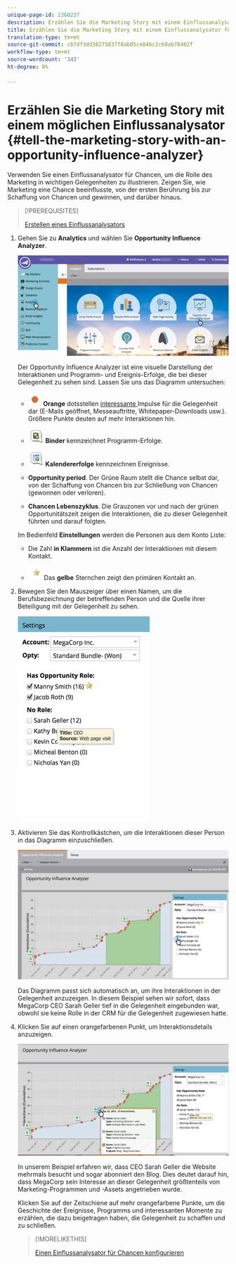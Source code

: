 ```yaml
---
unique-page-id: 2360237
description: Erzählen Sie die Marketing Story mit einem Einflussanalysator - Marketing Docs - Produktdokumentation
title: Erzählen Sie die Marketing Story mit einem Einflussanalysator für Chancen
translation-type: tm+mt
source-git-commit: cb7df3dd38275837f8ab05ce846c2c68ab78462f
workflow-type: tm+mt
source-wordcount: '343'
ht-degree: 0%

---
```



# Erzählen Sie die Marketing Story mit einem möglichen Einflussanalysator {#tell-the-marketing-story-with-an-opportunity-influence-analyzer}

Verwenden Sie einen Einflussanalysator für Chancen, um die Rolle des Marketing in wichtigen Gelegenheiten zu illustrieren. Zeigen Sie, wie Marketing eine Chance beeinflusste, von der ersten Berührung bis zur Schaffung von Chancen und gewinnen, und darüber hinaus.

>[!PREREQUISITES]
>
>[Erstellen eines Einflussanalysators](/help/marketo/product-docs/reporting/revenue-cycle-analytics/opportunity-influence-analyzer/create-an-opportunity-influence-analyzer.md)

1. Gehen Sie zu **Analytics** und wählen Sie **Opportunity Influence Analyzer**.

   ![](assets/analytics-opportunityhand.png)

   Der Opportunity Influence Analyzer ist eine visuelle Darstellung der Interaktionen und Programm- und Ereignis-Erfolge, die bei dieser Gelegenheit zu sehen sind. Lassen Sie uns das Diagramm untersuchen:

   * ![—](assets/image2014-10-3-13-3a43-3a21.png) **Orange** dotsstellen  [interessante ](/help/marketo/product-docs/marketo-sales-connect/marketo/interesting-moments-in-msc.md) Impulse für die Gelegenheit dar (E-Mails geöffnet, Messeauftritte, Whitepaper-Downloads usw.). Größere Punkte deuten auf mehr Interaktionen hin.

   * ![—](assets/image2014-10-3-13-3a44-3a9.png) **Binder** kennzeichnet Programm-Erfolge.

   * ![—](assets/image2014-10-3-13-3a44-3a40.png) **Kalendererfolge** kennzeichnen Ereignisse.

   * **Opportunity period**. Der Grüne Raum stellt die Chance selbst dar, von der Schaffung von Chancen bis zur Schließung von Chancen (gewonnen oder verloren).

   * **Chancen Lebenszyklus**. Die Grauzonen vor und nach der grünen Opportunitätszeit zeigen die Interaktionen, die zu dieser Gelegenheit führten und darauf folgten.

   Im Bedienfeld **Einstellungen** werden die Personen aus dem Konto Liste:

   * Die Zahl **in Klammern** ist die Anzahl der Interaktionen mit diesem Kontakt.

   * ![—](assets/image2014-10-3-13-3a45-3a9.png)Das  **gelbe** Sternchen zeigt den primären Kontakt an.


1. Bewegen Sie den Mauszeiger über einen Namen, um die Berufsbezeichnung der betreffenden Person und die Quelle ihrer Beteiligung mit der Gelegenheit zu sehen.

   ![](assets/image2015-6-23-14-3a43-3a1.png)

1. Aktivieren Sie das Kontrollkästchen, um die Interaktionen dieser Person in das Diagramm einzuschließen.

   ![](assets/image2015-6-23-14-3a43-3a35.png)

   Das Diagramm passt sich automatisch an, um ihre Interaktionen in der Gelegenheit anzuzeigen. In diesem Beispiel sehen wir sofort, dass MegaCorp CEO Sarah Geller tief in die Gelegenheit eingebunden war, obwohl sie keine Rolle in der CRM für die Gelegenheit zugewiesen hatte.

1. Klicken Sie auf einen orangefarbenen Punkt, um Interaktionsdetails anzuzeigen.

   ![](assets/image2015-6-23-14-3a44-3a15.png)

   In unserem Beispiel erfahren wir, dass CEO Sarah Geller die Website mehrmals besucht und sogar abonniert den Blog. Dies deutet darauf hin, dass MegaCorp sein Interesse an dieser Gelegenheit größtenteils von Marketing-Programmen und -Assets angetrieben wurde.

   Klicken Sie auf der Zeitschiene auf mehr orangefarbene Punkte, um die Geschichte der Ereignisse, Programms und interessanten Momente zu erzählen, die dazu beigetragen haben, die Gelegenheit zu schaffen und zu schließen.

   >[!MORELIKETHIS]
   >
   >[Einen Einflussanalysator für Chancen konfigurieren](/help/marketo/product-docs/reporting/revenue-cycle-analytics/opportunity-influence-analyzer/configure-an-opportunity-influence-analyzer.md)
